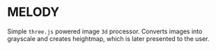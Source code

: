 # MELODY #
Simple `three.js` powered image `3d` processor. Converts images into
grayscale and creates heightmap, which is later presented to the user.
